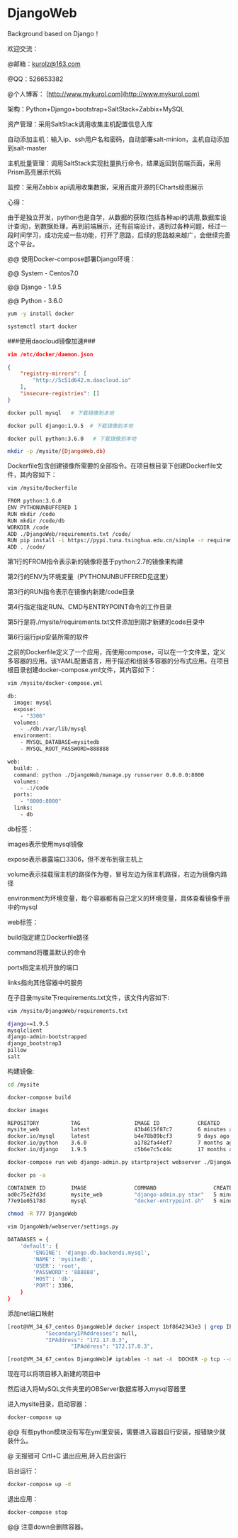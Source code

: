 # DjangoWeb
Background based on Django！

欢迎交流：

@邮箱：kurolz@163.com

@QQ：526653382

@个人博客： [http://www.mykurol.com](http://www.mykurol.com)  


架构：Python+Django+bootstrap+SaltStack+Zabbix+MySQL

资产管理：采用SaltStack调用收集主机配置信息入库
    
自动添加主机：输入ip、ssh用户名和密码，自动部署salt-minion，主机自动添加到salt-master
    
主机批量管理：调用SaltStack实现批量执行命令，结果返回到前端页面，采用Prism高亮展示代码
    
监控：采用Zabbix api调用收集数据，采用百度开源的ECharts绘图展示
    
    
心得：

由于是独立开发，python也是自学，从数据的获取(包括各种api的调用,数据库设计查询)，到数据处理，再到前端展示，还有前端设计，遇到过各种问题，经过一段时间学习，成功完成一些功能，打开了思路，后续的思路越来越广，会继续完善这个平台。


@@ 使用Docker-compose部署Django环境：

@@ System - Centos7.0

@@ Django - 1.9.5

@@ Python - 3.6.0

```Bash
yum -y install docker
```
```Bash
systemctl start docker
```
###使用daocloud镜像加速###
```Json
vim /etc/docker/daemon.json

{
    "registry-mirrors": [
        "http://5c51d642.m.daocloud.io"
    ],
    "insecure-registries": []
}
```
```Bash
docker pull mysql   # 下载镜像到本地
```
```Bash
docker pull django:1.9.5  # 下载镜像到本地
```
```Bash
docker pull python:3.6.0   # 下载镜像到本地
```
```Bash
mkdir -p /mysite/{DjangoWeb,db}
```

Dockerfile包含创建镜像所需要的全部指令。在项目根目录下创建Dockerfile文件，其内容如下：
```Bash
vim /mysite/Dockerfile

FROM python:3.6.0
ENV PYTHONUNBUFFERED 1
RUN mkdir /code
RUN mkdir /code/db
WORKDIR /code
ADD ./DjangoWeb/requirements.txt /code/
RUN pip install -i https://pypi.tuna.tsinghua.edu.cn/simple -r requirements.txt 
ADD . /code/
```

第1行的FROM指令表示新的镜像将基于python:2.7的镜像来构建 

第2行的ENV为环境变量（PYTHONUNBUFFERED见这里） 

第3行的RUN指令表示在镜像内新建/code目录 

第4行指定指定RUN、CMD与ENTRYPOINT命令的工作目录 

第5行是将./mysite/requirements.txt文件添加到刚才新建的code目录中 

第6行运行pip安装所需的软件



之前的Dockerfile定义了一个应用，而使用compose，可以在一个文件里，定义多容器的应用。该YAML配置语言，用于描述和组装多容器的分布式应用。在项目根目录创建docker-compose.yml文件，其内容如下：
```Bash
vim /mysite/docker-compose.yml

db:
  image: mysql
  expose:
    - "3306"
  volumes:
    - ./db:/var/lib/mysql
  environment:
    - MYSQL_DATABASE=mysitedb
    - MYSQL_ROOT_PASSWORD=888888

web:
  build: .
  command: python ./DjangoWeb/manage.py runserver 0.0.0.0:8000
  volumes:
    - .:/code
  ports:
    - "8000:8000"
  links:
    - db
```
db标签： 

images表示使用mysql镜像 

expose表示暴露端口3306，但不发布到宿主机上 

volume表示挂载宿主机的路径作为卷，冒号左边为宿主机路径，右边为镜像内路径 

environment为环境变量，每个容器都有自己定义的环境变量，具体查看镜像手册中的mysql

web标签： 

build指定建立Dockerfile路径 

command将覆盖默认的命令 

ports指定主机开放的端口 

links指向其他容器中的服务

在子目录mysite下requirements.txt文件，该文件内容如下:
```Bash
vim /mysite/DjangoWeb/requirements.txt 

django==1.9.5
mysqlclient
django-admin-bootstrapped
django_bootstrap3
pillow
salt
```

构建镜像:
```Bash
cd /mysite
```
```Bash
docker-compose build
```
```Bash
docker images

REPOSITORY          TAG                 IMAGE ID            CREATED             SIZE
mysite_web          latest              43b4615f87c7        6 minutes ago       720.5 MB
docker.io/mysql     latest              b4e78b89bcf3        9 days ago          412.3 MB
docker.io/python    3.6.0               a1782fa44ef7        7 months ago        687.1 MB
docker.io/django    1.9.5               c5b6e7c5c44c        17 months ago       433.4 MB
```
```Bash
docker-compose run web django-admin.py startproject webserver ./DjangoWeb
```

```Bash
docker ps -a

CONTAINER ID        IMAGE               COMMAND                  CREATED             STATUS                     PORTS               NAMES
ad0c75e2fd3d        mysite_web          "django-admin.py star"   5 minutes ago       Exited (0) 5 minutes ago                       mysite_web_run_1
77e91e05178d        mysql               "docker-entrypoint.sh"   5 minutes ago       Up 5 minutes               3306/tcp            mysite_db_1
```
```Bash
chmod -R 777 DjangoWeb
```
```Bash
vim DjangoWeb/webserver/settings.py

DATABASES = {
    'default': {
        'ENGINE': 'django.db.backends.mysql',
        'NAME': 'mysitedb',
        'USER': 'root',
        'PASSWORD': '888888',
        'HOST': 'db',
        'PORT': 3306,
    }
}
```
添加net端口映射
```Bash
[root@VM_34_67_centos DjangoWeb]# docker inspect 1bf8642343e3 | grep IPAddress
            "SecondaryIPAddresses": null,
            "IPAddress": "172.17.0.3",
                    "IPAddress": "172.17.0.3",
```
```Bash
[root@VM_34_67_centos DjangoWeb]# iptables -t nat -A  DOCKER -p tcp --dport 80 -j DNAT --to-destination 172.17.0.3:8000     
```

现在可以将项目移入新建的项目中

然后进入将MySQL文件夹里的OBServer数据库移入mysql容器里


进入mysite目录，启动容器：
```Bash
docker-compose up
```
@@ 有些python模块没有写在yml里安装，需要进入容器自行安装，报错缺少就装什么。

@ 无报错可 Crtl+C 退出应用,转入后台运行

后台运行：
```Bash
docker-compose up -d
```
退出应用：
```Bash
docker-compose stop
```
@@ 注意down会删除容器。
